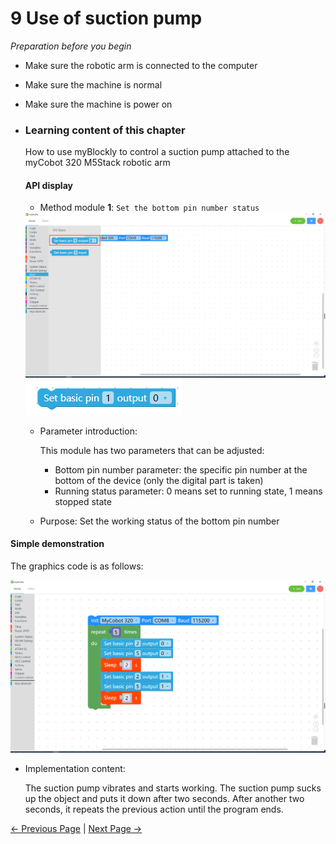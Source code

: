# 9 Use of suction pump

<i>Preparation before you begin</i>

- Make sure the robotic arm is connected to the computer

- Make sure the machine is normal

- Make sure the machine is power on

* ### Learning content of this chapter

  How to use myBlockly to control a suction pump attached to the myCobot 320 M5Stack robotic arm

  #### API display

  - Method module **1**: `Set the bottom pin number status`



  <img src="../../../../resources/5-BasicApplication/5.2.1/pi/img/case/pump_item1.png" style="zoom: 50%;" />



  <img src="../../../../resources/5-BasicApplication/5.2.1/pi/img/blocks/basic/1.png" />

  * Parameter introduction:

    This module has two parameters that can be adjusted:

    * Bottom pin number parameter: the specific pin number at the bottom of the device (only the digital part is taken)
    * Running status parameter: 0 means set to running state, 1 means stopped state

  * Purpose: Set the working status of the bottom pin number








#### Simple demonstration

The graphics code is as follows:

<img src="../../../../resources/5-BasicApplication/5.2.1/pi/img/case/pumpuse.png"  />

* Implementation content:

  The suction pump vibrates and starts working. The suction pump sucks up the object and puts it down after two seconds. After another two seconds, it repeats the previous action until the program ends.




 [← Previous Page](./8-GripperUse.md) | [Next Page →](./10-Q%26A.md)